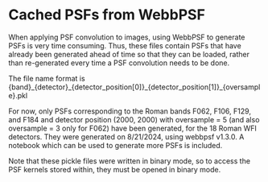 # Cached PSFs from WebbPSF

When applying PSF convolution to images, using WebbPSF to generate PSFs is very time consuming. 
Thus, these files contain PSFs that have already been generated ahead of time so that they can be loaded, rather
than re-generated every time a PSF convolution needs to be done.

The file name format is {band}\_{detector}\_{detector_position[0]}\_{detector_position[1]}\_{oversample}.pkl

For now, only PSFs corresponding to the Roman bands F062, F106, F129, and F184 and detector position (2000, 2000) with oversample = 5 (and also oversample = 3 only for F062) have been generated, for the 18 Roman WFI detectors. They were generated on 8/21/2024, using webbpsf v1.3.0. A notebook which can be used to generate more PSFs is included.

Note that these pickle files were written in binary mode, so to access the PSF kernels stored within, they must be opened in binary mode.
